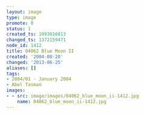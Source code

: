 ```yaml
---
layout: image
type: image
promote: 0
status: 1
created_ts: 1093016813
changed_ts: 1372159471
node_id: 1412
title: 04062 Blue Moon II
created: '2004-08-20'
changed: '2013-06-25'
aliases: []
tags:
- 2004/01 - January 2004
- Abel Tasman
images:
- - src: image/images/04062_blue_moon_ii-1412.jpg
    name: 04062_blue_moon_ii-1412.jpg
---
```


